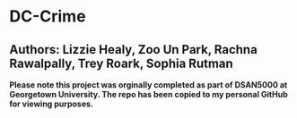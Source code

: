 # DC-Crime

## Authors: Lizzie Healy, Zoo Un Park, Rachna Rawalpally, Trey Roark, Sophia Rutman 


**Please note this project was orginally completed as part of DSAN5000 at Georgetown University. The repo has been copied to my personal GitHub for viewing purposes.**


